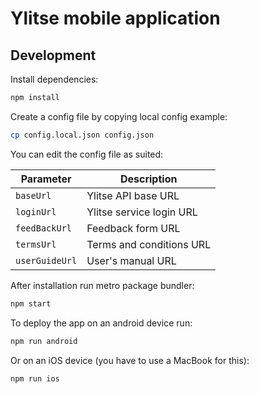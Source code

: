 # Ylitse mobile application

## Development

Install dependencies:

```sh
npm install
```

Create a config file by copying local config example:

```sh
cp config.local.json config.json
```

You can edit the config file as suited:

| Parameter      | Description              |
| -------------- | ------------------------ |
| `baseUrl`      | Ylitse API base URL      |
| `loginUrl`     | Ylitse service login URL |
| `feedBackUrl`  | Feedback form URL        |
| `termsUrl`     | Terms and conditions URL |
| `userGuideUrl` | User's manual URL        |

After installation run metro package bundler:

```sh
npm start
```

To deploy the app on an android device run:

```sh
npm run android
```

Or on an iOS device (you have to use a MacBook for this):

```sh
npm run ios
```

